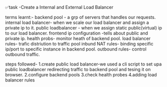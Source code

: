 ✅task -Create a Internal and External Load Balancer

terms learnt:-
backend pool - a grp of servers that handles our requests.
internal load balancer- when we scale our load balancer and assign a  private ip to it.
public loadbalancer - when we assign static public(virtual) ip to our load balancer.
frontend ip configuration -tells about public and private ip.
health probs- monitor heath of backend pool.
load balancer rules- trafic distriution to traffic pool
inbund NAT rules- binding  specific ip/port to specific instance in backend pool.
outbound rules- control outbound traffic.

steps followed- 
1.create public load balancer-we used a cli script to set upa public loadbalancer redirecting traffic to backend pool and tesing it on browser.
2.configure backend pools
3.check health probes
4.adding load balancer rules

